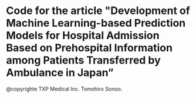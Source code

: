 # Code for the article "Development of Machine Learning-based Prediction Models for Hospital Admission Based on Prehospital Information among Patients Transferred by Ambulance in Japan”

@copyrighte TXP Medical Inc. Tomohiro Sonoo.
